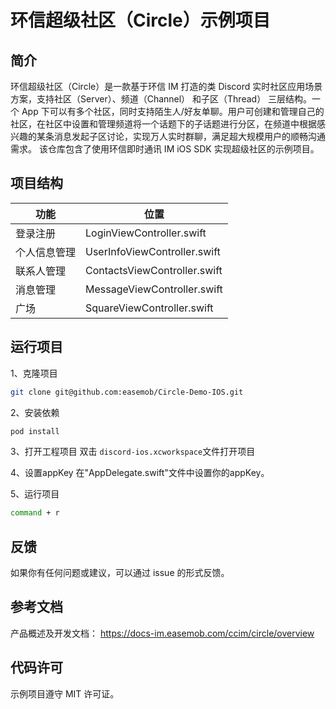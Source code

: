 # 环信超级社区（Circle）示例项目

## 简介

环信超级社区（Circle）是一款基于环信 IM 打造的类 Discord 实时社区应用场景方案，支持社区（Server）、频道（Channel） 和子区（Thread） 三层结构。一个 App 下可以有多个社区，同时支持陌生人/好友单聊。用户可创建和管理自己的社区，在社区中设置和管理频道将一个话题下的子话题进行分区，在频道中根据感兴趣的某条消息发起子区讨论，实现万人实时群聊，满足超大规模用户的顺畅沟通需求。
该仓库包含了使用环信即时通讯 IM iOS SDK 实现超级社区的示例项目。

## 项目结构

| 功能 | 位置 |
| --- | --- |
|  登录注册| LoginViewController.swift |
|  个人信息管理| UserInfoViewController.swift |
|  联系人管理| ContactsViewController.swift |
|  消息管理| MessageViewController.swift |
|  广场 | SquareViewController.swift |


## 运行项目

1、克隆项目  
```bash
git clone git@github.com:easemob/Circle-Demo-IOS.git
```

2、安装依赖
```bash
pod install
```

3、打开工程项目
双击 `discord-ios.xcworkspace`文件打开项目

4、设置appKey
在"AppDelegate.swift"文件中设置你的appKey。

5、运行项目

```bash
command + r
```
## 反馈
如果你有任何问题或建议，可以通过 issue 的形式反馈。

## 参考文档

产品概述及开发文档：
https://docs-im.easemob.com/ccim/circle/overview

## 代码许可
示例项目遵守 MIT 许可证。